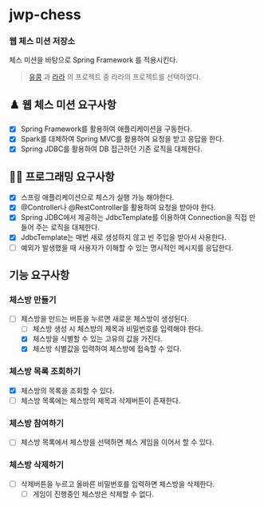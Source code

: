 # jwp-chess
### 웹 체스 미션 저장소
체스 미션을 바탕으로 Spring Framework 를 적용시킨다.
> [유콩](https://github.com/kyukong/java-chess/tree/step2) 과 [라라](https://github.com/sure-why-not/java-chess/tree/step2) 의 프로젝트 중 라라의 프로젝트를 선택하였다.

## ♟️ 웹 체스 미션 요구사항
- [X] Spring Framework를 활용하여 애플리케이션을 구동한다.
- [X] Spark를 대체하여 Spring MVC를 활용하여 요청을 받고 응답을 한다.
- [X] Spring JDBC를 활용하여 DB 접근하던 기존 로직을 대체한다.

## 👩‍💻 프로그래밍 요구사항
- [X] 스프링 애플리케이션으로 체스가 실행 가능 해야한다.
- [X] @Controller나 @RestController를 활용하여 요청을 받아야 한다.
- [X] Spring JDBC에서 제공하는 JdbcTemplate를 이용하여 Connection을 직접 만들어 주는 로직을 대체한다.
- [X] JdbcTemplate는 매번 새로 생성하지 않고 빈 주입을 받아서 사용한다.
- [ ] 예외가 발생했을 때 사용자가 이해할 수 있는 명시적인 메시지를 응답한다.

## 기능 요구사항
### 체스방 만들기
- [ ] 체스방을 만드는 버튼을 누르면 새로운 체스방이 생성된다.
  - [ ] 체스방 생성 시 체스방의 제목과 비밀번호를 입력해야 한다.
  - [X] 체스방을 식별할 수 있는 고유의 값을 가진다.
  - [X] 체스방 식별값을 입력하여 체스방에 접속할 수 있다.

### 체스방 목록 조회하기
- [X] 체스방의 목록을 조회할 수 있다.
- [ ] 체스방 목록에는 체스방의 제목과 삭제버튼이 존재한다.

### 체스방 참여하기
- [ ] 체스방 목록에서 체스방을 선택하면 체스 게임을 이어서 할 수 있다.

### 체스방 삭제하기
- [ ] 삭제버튼을 누르고 올바른 비밀번호를 입력하면 체스방을 삭제한다.
  - [ ] 게임이 진행중인 체스방은 삭제할 수 없다.
